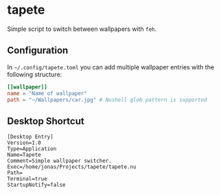 # tapete

Simple script to switch between wallpapers with `feh`.

## Configuration

In `~/.config/tapete.toml` you can add multiple wallpaper entries with the
following structure:

```toml
[[wallpaper]]
name = "Name of wallpaper"
path = "~/Wallpapers/car.jpg" # Nushell glob pattern is supported
```

## Desktop Shortcut

```desktop
[Desktop Entry]
Version=1.0
Type=Application
Name=Tapete
Comment=Simple wallpaper switcher.
Exec=/home/jonas/Projects/tapete/tapete.nu
Path=
Terminal=true
StartupNotify=false
```

